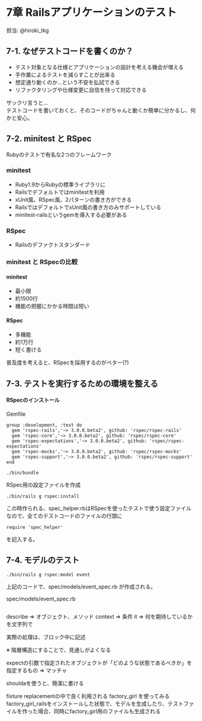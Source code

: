 # 7章 Railsアプリケーションのテスト

担当: @hiroki_tkg

## 7-1. なぜテストコードを書くのか？

- テスト対象となる仕様とアプリケーションの設計を考える機会が増える
- 手作業によるテストを減らすことが出来る
- 想定通り動くのか...という不安を払拭できる
- リファクタリングや仕様変更に自信を持って対応できる

ザックリ言うと...  
テストコードを書いておくと、そのコードがちゃんと動くか簡単に分かるし、何かと安心。

## 7-2. minitest と RSpec

Rubyのテストで有名な2つのフレームワーク

### minitest
- Ruby1.9からRubyの標準ライブラリに
- Railsでデフォルトではminitestを利用
- xUnit風、RSpec風、2パターンの書き方ができる
- RailsではデフォルトでxUnit風の書き方のみサポートしている
- minitest-railsというgemを導入する必要がある

### RSpec
- Railsのデファクトスタンダード

### minitest と RSpecの比較
#### minitest  
- 最小限
- 約1500行
- 機能の把握にかかる時間は短い


#### RSpec  
- 多機能
- 約1万行
- 短く書ける

普及度を考えると、RSpecを採用するのがベター(?)

## 7-3. テストを実行するための環境を整える

#### RSpecのインストール
Gemfile

```
group :development, :test do
  gem 'rspec-rails','~> 3.0.0.beta2', github: 'rspec/rspec-rails'
  gem 'rspec-core','~> 3.0.0.beta2', github: 'rspec/rspec-core'
  gem 'rspec-expectations','~> 3.0.0.beta2', github: 'rspec/rspec-expectations'
  gem 'rspec-mocks','~> 3.0.0.beta2', github: 'rspec/rspec-mocks'
  gem 'rspec-support','~> 3.0.0.beta2', github: 'rspec/rspec-support'
end
```
```
./bin/bundle
```

RSpec用の設定ファイルを作成

```
./bin/rails g rspec:install
```
この時作られる、spec_helper.rbはRSpecを使ったテストで使う設定ファイルなので、全てのテストコードのファイルの行頭に

```
require 'spec_helper'
```
を記入する。


## 7-4. モデルのテスト

```
./bin/rails g rspec:model event
```
上記のコードで、spec/models/event_spec.rb が作成される。

spec/models/event_spec.rb

```

```

describe => オブジェクト、メソッド
context  => 条件
it       => 何を期待しているかを文字列で

実際の処理は、ブロック中に記述

※ 階層構造にすることで、見通しがよくなる

expectの引数で指定されたオブジェクトが「どのような状態であるべきか」を指定するもの => マッチャ


shouldaを使うと、簡潔に書ける

fixture replacementの中で良く利用される factory_girl を使ってみる
factory_girl_railsをインストールした状態で、モデルを生成したり、テストファイルを作った場合、同時にfactory_girl用のファイルも生成される








